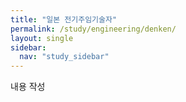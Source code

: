 ```yaml
---
title: "일본 전기주임기술자"
permalink: /study/engineering/denken/
layout: single
sidebar:
  nav: "study_sidebar"
---
```


내용 작성

